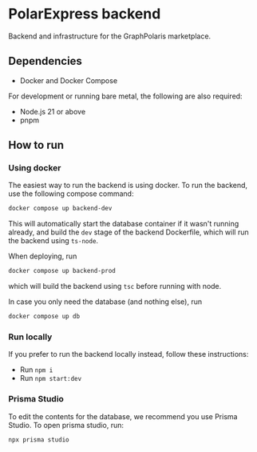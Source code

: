# PolarExpress backend
Backend and infrastructure for the GraphPolaris marketplace.

## Dependencies
- Docker and Docker Compose

For development or running bare metal, the following are also required:
- Node.js 21 or above 
- pnpm

## How to run
### Using docker
The easiest way to run the backend is using docker. To run the backend, use
the following compose command:

```sh
docker compose up backend-dev
```

This will automatically start the database container if it wasn't running
already, and build the `dev` stage of the backend Dockerfile, which will run
the backend using `ts-node`.

When deploying, run
```sh
docker compose up backend-prod
```
which will build the backend using `tsc` before running with node.

In case you only need the database (and nothing else), run
```sh
docker compose up db
```

### Run locally
If you prefer to run the backend locally instead, follow these instructions:
- Run `npm i`
- Run `npm start:dev`

### Prisma Studio
To edit the contents for the database, we recommend you use Prisma Studio. To
open prisma studio, run:
```sh
npx prisma studio
```